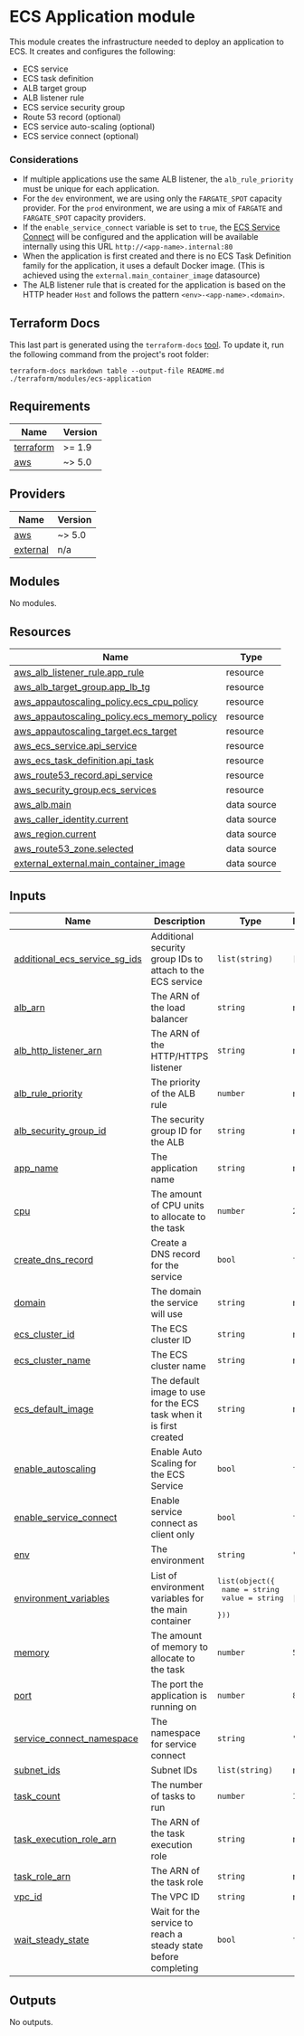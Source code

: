 # ECS Application module

This module creates the infrastructure needed to deploy an application to ECS. It creates and configures the following:

- ECS service
- ECS task definition
- ALB target group
- ALB listener rule
- ECS service security group
- Route 53 record (optional)
- ECS service auto-scaling (optional)
- ECS service connect (optional)

### Considerations

- If multiple applications use the same ALB listener, the `alb_rule_priority` must be unique for each application.
- For the `dev` environment, we are using only the `FARGATE_SPOT` capacity provider. For the `prod` environment, we are
  using a mix of `FARGATE` and `FARGATE_SPOT` capacity providers.
- If the `enable_service_connect` variable is set to `true`,
  the [ECS Service Connect](https://docs.aws.amazon.com/AmazonECS/latest/developerguide/service-connect.html)
  will be configured and the application will be available internally using this URL `http://<app-name>.internal:80`
- When the application is first created and there is no ECS Task Definition family for the application, it uses a
  default Docker image. (This is achieved using the `external.main_container_image` datasource)
- The ALB listener rule that is created for the application is based on the HTTP header `Host` and follows the pattern
  `<env>-<app-name>.<domain>`.

## Terraform Docs

This last part is generated using the `terraform-docs` [tool](https://terraform-docs.io). To update it, run the
following command from the project's root folder:

```shell
terraform-docs markdown table --output-file README.md ./terraform/modules/ecs-application
```

<!-- BEGIN_TF_DOCS -->

## Requirements

| Name                                                                      | Version |
|---------------------------------------------------------------------------|---------|
| <a name="requirement_terraform"></a> [terraform](#requirement\_terraform) | >= 1.9  |
| <a name="requirement_aws"></a> [aws](#requirement\_aws)                   | ~> 5.0  |

## Providers

| Name                                                             | Version |
|------------------------------------------------------------------|---------|
| <a name="provider_aws"></a> [aws](#provider\_aws)                | ~> 5.0  |
| <a name="provider_external"></a> [external](#provider\_external) | n/a     |

## Modules

No modules.

## Resources

| Name                                                                                                                                             | Type        |
|--------------------------------------------------------------------------------------------------------------------------------------------------|-------------|
| [aws_alb_listener_rule.app_rule](https://registry.terraform.io/providers/hashicorp/aws/latest/docs/resources/alb_listener_rule)                  | resource    |
| [aws_alb_target_group.app_lb_tg](https://registry.terraform.io/providers/hashicorp/aws/latest/docs/resources/alb_target_group)                   | resource    |
| [aws_appautoscaling_policy.ecs_cpu_policy](https://registry.terraform.io/providers/hashicorp/aws/latest/docs/resources/appautoscaling_policy)    | resource    |
| [aws_appautoscaling_policy.ecs_memory_policy](https://registry.terraform.io/providers/hashicorp/aws/latest/docs/resources/appautoscaling_policy) | resource    |
| [aws_appautoscaling_target.ecs_target](https://registry.terraform.io/providers/hashicorp/aws/latest/docs/resources/appautoscaling_target)        | resource    |
| [aws_ecs_service.api_service](https://registry.terraform.io/providers/hashicorp/aws/latest/docs/resources/ecs_service)                           | resource    |
| [aws_ecs_task_definition.api_task](https://registry.terraform.io/providers/hashicorp/aws/latest/docs/resources/ecs_task_definition)              | resource    |
| [aws_route53_record.api_service](https://registry.terraform.io/providers/hashicorp/aws/latest/docs/resources/route53_record)                     | resource    |
| [aws_security_group.ecs_services](https://registry.terraform.io/providers/hashicorp/aws/latest/docs/resources/security_group)                    | resource    |
| [aws_alb.main](https://registry.terraform.io/providers/hashicorp/aws/latest/docs/data-sources/alb)                                               | data source |
| [aws_caller_identity.current](https://registry.terraform.io/providers/hashicorp/aws/latest/docs/data-sources/caller_identity)                    | data source |
| [aws_region.current](https://registry.terraform.io/providers/hashicorp/aws/latest/docs/data-sources/region)                                      | data source |
| [aws_route53_zone.selected](https://registry.terraform.io/providers/hashicorp/aws/latest/docs/data-sources/route53_zone)                         | data source |
| [external_external.main_container_image](https://registry.terraform.io/providers/hashicorp/external/latest/docs/data-sources/external)           | data source |

## Inputs

| Name                                                                                                                              | Description                                                        | Type                                                                          | Default | Required |
|-----------------------------------------------------------------------------------------------------------------------------------|--------------------------------------------------------------------|-------------------------------------------------------------------------------|---------|:--------:|
| <a name="input_additional_ecs_service_sg_ids"></a> [additional\_ecs\_service\_sg\_ids](#input\_additional\_ecs\_service\_sg\_ids) | Additional security group IDs to attach to the ECS service         | `list(string)`                                                                | `[]`    |    no    |
| <a name="input_alb_arn"></a> [alb\_arn](#input\_alb\_arn)                                                                         | The ARN of the load balancer                                       | `string`                                                                      | n/a     |   yes    |
| <a name="input_alb_http_listener_arn"></a> [alb\_http\_listener\_arn](#input\_alb\_http\_listener\_arn)                           | The ARN of the HTTP/HTTPS listener                                 | `string`                                                                      | n/a     |   yes    |
| <a name="input_alb_rule_priority"></a> [alb\_rule\_priority](#input\_alb\_rule\_priority)                                         | The priority of the ALB rule                                       | `number`                                                                      | n/a     |   yes    |
| <a name="input_alb_security_group_id"></a> [alb\_security\_group\_id](#input\_alb\_security\_group\_id)                           | The security group ID for the ALB                                  | `string`                                                                      | n/a     |   yes    |
| <a name="input_app_name"></a> [app\_name](#input\_app\_name)                                                                      | The application name                                               | `string`                                                                      | n/a     |   yes    |
| <a name="input_cpu"></a> [cpu](#input\_cpu)                                                                                       | The amount of CPU units to allocate to the task                    | `number`                                                                      | `256`   |    no    |
| <a name="input_create_dns_record"></a> [create\_dns\_record](#input\_create\_dns\_record)                                         | Create a DNS record for the service                                | `bool`                                                                        | `false` |    no    |
| <a name="input_domain"></a> [domain](#input\_domain)                                                                              | The domain the service will use                                    | `string`                                                                      | n/a     |   yes    |
| <a name="input_ecs_cluster_id"></a> [ecs\_cluster\_id](#input\_ecs\_cluster\_id)                                                  | The ECS cluster ID                                                 | `string`                                                                      | n/a     |   yes    |
| <a name="input_ecs_cluster_name"></a> [ecs\_cluster\_name](#input\_ecs\_cluster\_name)                                            | The ECS cluster name                                               | `string`                                                                      | n/a     |   yes    |
| <a name="input_ecs_default_image"></a> [ecs\_default\_image](#input\_ecs\_default\_image)                                         | The default image to use for the ECS task when it is first created | `string`                                                                      | n/a     |   yes    |
| <a name="input_enable_autoscaling"></a> [enable\_autoscaling](#input\_enable\_autoscaling)                                        | Enable Auto Scaling for the ECS Service                            | `bool`                                                                        | `false` |    no    |
| <a name="input_enable_service_connect"></a> [enable\_service\_connect](#input\_enable\_service\_connect)                          | Enable service connect as client only                              | `bool`                                                                        | `false` |    no    |
| <a name="input_env"></a> [env](#input\_env)                                                                                       | The environment                                                    | `string`                                                                      | `"dev"` |    no    |
| <a name="input_environment_variables"></a> [environment\_variables](#input\_environment\_variables)                               | List of environment variables for the main container               | <pre>list(object({<br>    name  = string<br>    value = string<br>  }))</pre> | `[]`    |    no    |
| <a name="input_memory"></a> [memory](#input\_memory)                                                                              | The amount of memory to allocate to the task                       | `number`                                                                      | `512`   |    no    |
| <a name="input_port"></a> [port](#input\_port)                                                                                    | The port the application is running on                             | `number`                                                                      | `80`    |    no    |
| <a name="input_service_connect_namespace"></a> [service\_connect\_namespace](#input\_service\_connect\_namespace)                 | The namespace for service connect                                  | `string`                                                                      | `""`    |    no    |
| <a name="input_subnet_ids"></a> [subnet\_ids](#input\_subnet\_ids)                                                                | Subnet IDs                                                         | `list(string)`                                                                | n/a     |   yes    |
| <a name="input_task_count"></a> [task\_count](#input\_task\_count)                                                                | The number of tasks to run                                         | `number`                                                                      | `1`     |    no    |
| <a name="input_task_execution_role_arn"></a> [task\_execution\_role\_arn](#input\_task\_execution\_role\_arn)                     | The ARN of the task execution role                                 | `string`                                                                      | n/a     |   yes    |
| <a name="input_task_role_arn"></a> [task\_role\_arn](#input\_task\_role\_arn)                                                     | The ARN of the task role                                           | `string`                                                                      | n/a     |   yes    |
| <a name="input_vpc_id"></a> [vpc\_id](#input\_vpc\_id)                                                                            | The VPC ID                                                         | `string`                                                                      | n/a     |   yes    |
| <a name="input_wait_steady_state"></a> [wait\_steady\_state](#input\_wait\_steady\_state)                                         | Wait for the service to reach a steady state before completing     | `bool`                                                                        | `false` |    no    |

## Outputs

No outputs.
<!-- END_TF_DOCS -->
